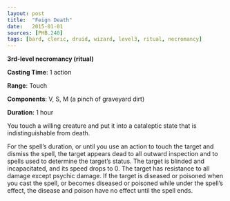 ```yaml
---
layout: post
title:  "Feign Death"
date:   2015-01-01
sources: [PHB.240]
tags: [bard, cleric, druid, wizard, level3, ritual, necromancy]
---
```


**3rd-level necromancy (ritual)**

**Casting Time**: 1 action

**Range**: Touch

**Components**: V, S, M (a pinch of graveyard dirt)

**Duration**: 1 hour

You touch a willing creature and put it into a cataleptic state that is indistinguishable from death.

For the spell’s duration, or until you use an action to touch the target and dismiss the spell, the target appears dead to all outward inspection and to spells used to determine the target’s status. The target is blinded and incapacitated, and its speed drops to 0. The target has resistance to all damage except psychic damage. If the target is diseased or poisoned when you cast the spell, or becomes diseased or poisoned while under the spell’s effect, the disease and poison have no effect until the spell ends.

